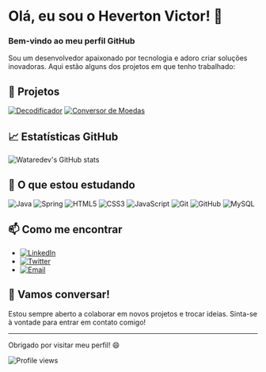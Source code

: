# Olá, eu sou o Heverton Victor! 👋

### Bem-vindo ao meu perfil GitHub

Sou um desenvolvedor apaixonado por tecnologia e adoro criar soluções inovadoras. Aqui estão alguns dos projetos em que tenho trabalhado:

## 🚀 Projetos

[![Decodificador](https://github-readme-stats.vercel.app/api/pin/?username=wataredev&repo=decodificador&theme=radical)](https://github.com/wataredev/decodificador)
[![Conversor de Moedas](https://github-readme-stats.vercel.app/api/pin/?username=wataredev&repo=conversor-moedas&theme=radical)](https://github.com/wataredev/conversor-moedas)

## 📈 Estatísticas GitHub

![Wataredev's GitHub stats](https://github-readme-stats.vercel.app/api?username=wataredev&show_icons=true&theme=radical)

## 🌱 O que estou estudando

![Java](https://img.shields.io/badge/Java-ED8B00?style=for-the-badge&logo=java&logoColor=white)
![Spring](https://img.shields.io/badge/Spring-6DB33F?style=for-the-badge&logo=spring&logoColor=white)
![HTML5](https://img.shields.io/badge/HTML5-E34F26?style=for-the-badge&logo=html5&logoColor=white)
![CSS3](https://img.shields.io/badge/CSS3-1572B6?style=for-the-badge&logo=css3&logoColor=white)
![JavaScript](https://img.shields.io/badge/JavaScript-F7DF1E?style=for-the-badge&logo=javascript&logoColor=black)
![Git](https://img.shields.io/badge/Git-F05032?style=for-the-badge&logo=git&logoColor=white)
![GitHub](https://img.shields.io/badge/GitHub-181717?style=for-the-badge&logo=github&logoColor=white)
![MySQL](https://img.shields.io/badge/MySQL-4479A1?style=for-the-badge&logo=mysql&logoColor=white)

## 📫 Como me encontrar

- [![LinkedIn](https://img.shields.io/badge/LinkedIn-blue?style=for-the-badge&logo=linkedin)](https://www.linkedin.com/in/seulinkedin)
- [![Twitter](https://img.shields.io/badge/Twitter-blue?style=for-the-badge&logo=twitter)](https://twitter.com/seutwitter)
- [![Email](https://img.shields.io/badge/Email-D14836?style=for-the-badge&logo=gmail&logoColor=white)](mailto:seuemail@example.com)

## 💬 Vamos conversar!

Estou sempre aberto a colaborar em novos projetos e trocar ideias. Sinta-se à vontade para entrar em contato comigo!

---

Obrigado por visitar meu perfil! 😄

![Profile views](https://gpvc.arturio.dev/wataredev)
